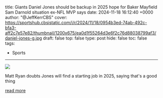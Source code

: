title: Giants Daniel Jones should be backup in 2025 hope for Baker Mayfield Sam Darnold situation ex-NFL MVP says
date: 2024-11-18 16:12:40 +0000
author: "@JeffKerrCBS"
cover: https://sportshub.cbsistatic.com/i/r/2024/11/18/0954b3ed-74ab-492c-bfa3-aff2c7e57e82/thumbnail/1200x675/ea0d1f55264d3e6f2c76d88038799af3/daniel-jones-g.jpg
draft: false
top: false
type: post
hide: false
toc: false
tags:
  - Sports
---

![](https://sportshub.cbsistatic.com/i/r/2024/11/18/0954b3ed-74ab-492c-bfa3-aff2c7e57e82/thumbnail/1200x675/ea0d1f55264d3e6f2c76d88038799af3/daniel-jones-g.jpg)

Matt Ryan doubts Jones will find a starting job in 2025, saying that's a good thing

[read more](https://www.cbssports.com/nfl/news/giants-daniel-jones-should-be-backup-in-2025-hope-for-baker-mayfield-sam-darnold-situation-ex-nfl-mvp-says/)
